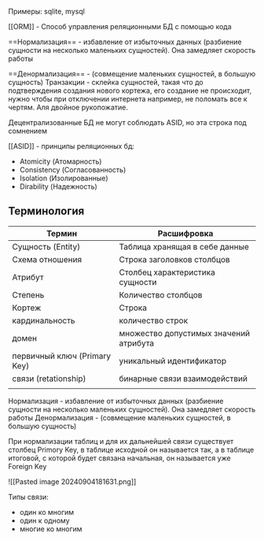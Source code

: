 Примеры: sqlite, mysql

[[ORM]] - Способ управления реляционными БД с помощью кода

==Нормализация== - избавление от избыточных данных (разбиение сущности на несколько маленьких сущностей). Она замедляет скорость работы

==Денормализация== - (совмещение маленьких сущностей, в большую сущность)
Транзакции - склейка сущностей, такая что до подтверждения создания нового кортежа, его создание не происходит, нужно чтобы при отключении интернета например, не поломать все к чертям. Аля двойное рукопожатие.

Децентрализованные БД не могут соблюдать ASID, но эта строка под сомнением

[[ASID]] - принципы реляционных бд:
- Atomicity (Атомарность)
- Consistency (Согласованность)
- Isolation (Изолированные)
- Dirability (Надежность)

## Терминология

| Термин                       | Расшифровка                            |
| ---------------------------- | -------------------------------------- |
| Сущность (Entity)            | Таблица хранящая в себе данные         |
| Схема отношения              | Строка заголовков столбцов             |
| Атрибут                      | Столбец характеристика сущности        |
| Степень                      | Количество столбцов                    |
| Кортеж                       | Строка                                 |
| кардинальность               | количество строк                       |
| домен                        | множество допустимых значений атрибута |
| первичный ключ (Primary Key) | уникальный идентификатор               |
| связи (retationship)         | бинарные связи взаимодействий          |
|                              |                                        |

Нормализация - избавление от избыточных данных (разбиение сущности на несколько маленьких сущностей). Она замедляет скорость работы
Денормализация - (совмещение маленьких сущностей, в большую сущность)

При нормализации таблиц и для их дальнейшей связи существует столбец Primory Key, в таблице исходной он называется так, а в таблице итоговой, с которой будет связана начальная, он называется уже Foreign Key

![[Pasted image 20240904181631.png]]

Типы связи: 
 - один ко многим
 - один к одному
 - многие ко многим